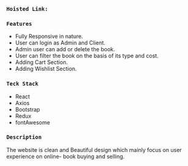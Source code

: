 ### `Hoisted Link: `

### `Features` 

* Fully Responsive in nature.
* User can login as Admin and Client.
* Admin user can add or delete the book.
* User can filter the book on the basis of its type and cost. 
* Adding Cart Section.
* Adding Wishlist Section.

### `Teck Stack`

* React
* Axios
* Bootstrap
* Redux
* fontAwesome

### `Description`

 The website is clean and Beautiful design which mainly focus on user experience on online- book buying and selling.  

